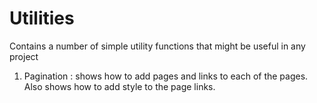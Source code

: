 Utilities
=========

Contains a number of simple utility functions that might be useful in any project

1. Pagination : shows how to add pages and links to each of the pages. Also shows how to add style to the page links.
